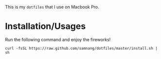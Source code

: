 This is my `dotfiles` that I use on Macbook Pro.

# Installation/Usages

Run the following command and enjoy the fireworks!

```
curl -fsSL https://raw.github.com/samnang/dotfiles/master/install.sh | sh
```
